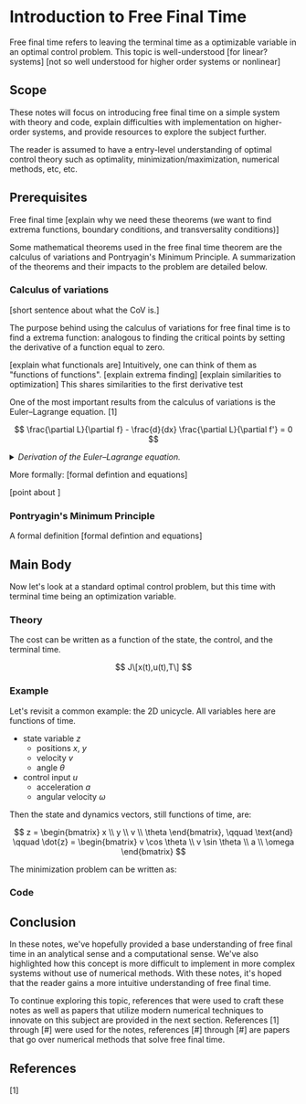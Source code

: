 # Introduction to Free Final Time

Free final time refers to leaving the terminal time as a optimizable variable in an optimal control problem. This topic is well-understood [for linear? systems] [not so well understood for higher order systems or nonlinear]

## Scope

These notes will focus on introducing free final time on a simple system with theory and code, explain difficulties with implementation on higher-order systems, and provide resources to explore the subject further.

The reader is assumed to have a entry-level understanding of optimal control theory such as optimality, minimization/maximization, numerical methods, etc, etc.

## Prerequisites

Free final time [explain why we need these theorems (we want to find extrema functions, boundary conditions, and transversality conditions)]

Some mathematical theorems used in the free final time theorem are the calculus of variations and Pontryagin's Minimum Principle. A summarization of the theorems and their impacts to the problem are detailed below.

### Calculus of variations

[short sentence about what the CoV is.]

The purpose behind using the calculus of variations for free final time is to find a extrema function: analogous to finding the critical points by setting the derivative of a function equal to zero.

[explain what functionals are] Intuitively, one can think of them as "functions of functions".
[explain extrema finding]
[explain similarities to optimization] This shares similarities to the first derivative test

One of the most important results from the calculus of variations is the Euler–Lagrange equation. [1]

$$
\frac{\partial L}{\partial f} - \frac{d}{dx} \frac{\partial L}{\partial f'} = 0
$$

<details close>
<summary> <em>Derivation of the Euler–Lagrange equation.</em> </summary>
<br>
Well, you asked for it!
</details>

More formally:
[formal defintion and equations]

[point about ]

### Pontryagin's Minimum Principle

A formal definition
[formal defintion and equations]

## Main Body

Now let's look at a standard optimal control problem, but this time with terminal time being an optimization variable.

### Theory

The cost can be written as a function of the state, the control, and the terminal time.

$$
J\[x(t),u(t),T\]
$$


### Example

Let's revisit a common example: the 2D unicycle. All variables here are functions of time.
* state variable $z$
  * positions $x$, $y$
  * velocity $v$
  * angle $\theta$
* control input $u$
  * acceleration $a$
  * angular velocity $\omega$

Then the state and dynamics vectors, still functions of time, are:

$$
z = \begin{bmatrix}
  x \\
  y \\
  v \\
  \theta
\end{bmatrix}, \qquad
\text{and}
\qquad \dot{z} = \begin{bmatrix}
  v \cos \theta \\
  v \sin \theta \\
  a \\
  \omega
\end{bmatrix}
$$

The minimization problem can be written as:



### Code


## Conclusion

In these notes, we've hopefully provided a base understanding of free final time in an analytical sense and a computational sense. We've also highlighted how this concept is more difficult to implement in more complex systems without use of numerical methods. With these notes, it's hoped that the reader gains a more intuitive understanding of free final time.

To continue exploring this topic, references that were used to craft these notes as well as papers that utilize modern numerical techniques to innovate on this subject are provided in the next section. References [1] through [#] were used for the notes, references [#] through [#] are papers that go over numerical methods that solve free final time.

## References
[1] 


<!--
Scope + objectives: What should one expect to learn from reading these notes? Think about what is the purpose of these notes, what questions will be answered, and what will the reader gain from reading these notes.

Given the complexity of sequential convex programming both as a method and 
An understanding of what kinds of problems should be solved by sequential convex programming. An elementary understanding of the theory behind the topic. Concrete ways to start with sequential convex programming. References to learn more.

Introduction: Introduce the topic. Include things like how it is relevant to controls, in what situation would a reader find this useful, is there some historical context that's important to know, is this related to other topics?



Preliminaries: Set up the mathematics needed to describe the topic/concept. Introduce definitions, notation, theorems, etc.


Main body: Describe the topic/concept at a suitable depth given your selected scope and objectives. Consider including:
Figures and diagrams
Code snippets
Video/gif
Derivations
Concrete examples (e.g., with a specific system and with actual numbers)
Anything else that you think will be helpful!

Conclusion: Summarize the key takeaways, and also mention what was not covered in these notes, and perhaps what are references the reader read to learn more.
References: Please include references to any material you cite, or used in creating these notes
-->
